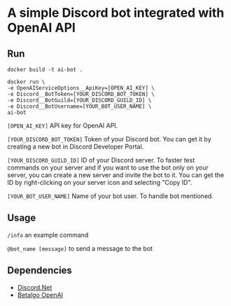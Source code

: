 # A simple Discord bot integrated with OpenAI API

## Run

```
docker build -t ai-bot .
```
```
docker run \
-e OpenAIServiceOptions__ApiKey=[OPEN_AI_KEY] \
-e Discord__BotToken=[YOUR_DISCORD_BOT_TOKEN] \
-e Discord__BotGuild=[YOUR_DISCORD_GUILD_ID] \
-e Discord__BotUsername=[YOUR_BOT_USER_NAME] \
ai-bot
```

`[OPEN_AI_KEY]` API key for OpenAI API.

`[YOUR_DISCORD_BOT_TOKEN]` Token of your Discord bot. You can get it by creating a new bot in Discord Developer Portal. 

`[YOUR_DISCORD_GUILD_ID]` ID of your Discord server. To faster test commands on your server and if you want to use the bot only on your server, you can create a new server and invite the bot to it. You can get the ID by right-clicking on your server icon and selecting "Copy ID".

`[YOUR_BOT_USER_NAME]` Name of your bot user. To handle bot mentioned.

## Usage

`/info` an example command

`@bot_name [message]` to send a message to the bot

## Dependencies

- [Discord.Net](https://github.com/discord-net/Discord.Net)
- [Betalgo OpenAI](https://github.com/betalgo/openai)
